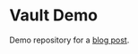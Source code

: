 # Vault Demo

Demo repository for a [blog post](https://www.nicktriller.com/blog/secret-management-with-hashicorp-vault/).

